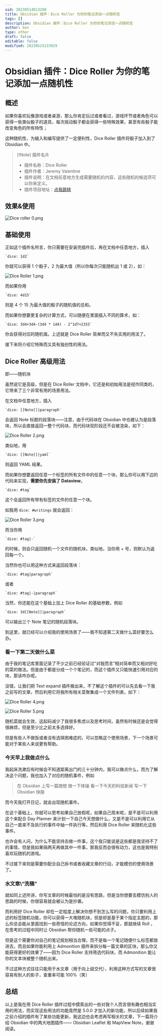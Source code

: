 ```yaml
---
uid: 20230514013200
title: Obsidian 插件：Dice Roller 为你的笔记添加一点随机性
tags: []
description: Obsidian 插件：Dice Roller 为你的笔记添加一点随机性
author: bon
type: other
draft: false
editable: false
modified: 20230515233929
---
```


# Obsidian 插件：Dice Roller 为你的笔记添加一点随机性

## 概述

如果你喜欢玩像游戏或者桌游，那么你肯定玩过或者看过，游戏环节或者角色可以获得一些类似骰子的道具，每次摇动骰子都会获得一些特殊效果，甚至有些骰子能改变角色的所有特性；

这种随机性，为输入和编写提供了一定便利性，Dice Roller 插件将骰子加入到了 Obsidian 中。

> [!Note] 插件名片
> - 插件名称：Dice Roller
> - 插件作者：Jeremy Valentine
> - 插件说明：在文档任意地方生成需要随机的内容，这些随机的候选项可以你来定义。
> - 插件项目地址：[点我跳转](https://github.com/javalent/dice-roller)

## 效果&使用

![Dice roller 0.png](https://cdn.pkmer.cn/images/Dice%20roller%200.png!pkmer)

## 基础使用

正如这个插件名所言，你只需要在安装完插件后，再在文档中任意地方，插入

```
`dice: 1d2`
```

你就可以获得 1 个骰子，2 为最大值（所以你每次只能随机出 1 或 2），如：

![Dice Roller 1.png](https://cdn.pkmer.cn/images/Dice%20Roller%201.png!pkmer)

而如果你用

```
`dice: 4d15`
```

则是 4 个 15 为最大值的骰子的随机值的总和。

而如果你想要更复杂的计算方式，可以随便在里面插入不同的算术，如：

```
`dice: 3d4+3d4-(3d4 * 1d4) - 2^1d7+2333`
```

你会获得对应的随机值。上述就是 Dice Roller 简单而又不失实用的用法了。

接下来将介绍它特殊而又具有独创性的用法。

## Dice Roller 高级用法

即——随机块

虽然说它是高级，但是在 Dice Roller 文档中，它还是和初始用法是视作同类的，它带来了三个非常有用的场景用法。

在文档中任意地方，插入

```
`dice: [[Note]]|paragraph`
```

会返回 Note 标题的段落块——注意，由于代码块在 Obsidian 中也被认为是段落块，所以会直接返回一整个代码块，而代码块现阶段还不会被渲染，如下：

![Dice Roller 2.png](https://cdn.pkmer.cn/images/Dice%20Roller%202.png!pkmer)

类似地，用

```
`dice: [[Note]]|yaml`
```

则返回 YAML 结果。

而如果你想要返回任意一个标签的所有文件中的任意一个块，那么你可以用下边的代码来实现，**需要你先安装了 Dataview**。

```
`dice: #tag`
```

这个会返回所有带有标签的文件的任意一个块。

如我用 `dice: #writings` 就会返回：

![Dice Roller 3.png](https://cdn.pkmer.cn/images/Dice%20Roller%203.png!pkmer)

而当你用

```
`dice: #tag|-`
```

的时候，则会只返回随机一个文件的随机块，类似地，当你用 + 号，则默认为返回每一个。

当然你也可以用这种方式来返回段落块：

```
`dice: #tag|paragraph`
```

或者

```
`dice: #tag|-|paragraph`
```

当然，你还能在这个基础上加上 Dice Roller 的基础参数，例如

```
`dice: 3d[[Note]]|paragraph`
```

可以输出三个 Note 笔记的随机段落块。

到这里，就已经可以介绍我的使用场景了——我不知道第二天做什么菜好要怎么办。

### 看一下第二天做什么菜

由于我的笔记库里面记录了不少之前已经验证过“对我而言”相对简单而又相对好吃的菜的做法。但是由于都是分成一个个笔记的，而这个插件又只能快速引用对应的块，那该咋办呢。

没错，让我们把 Text expand 插件搬出来，不了解这个插件的可以先去看一下我之前写的文章，然后利用它将我所有相关菜聚集成一个文件列表，如下：

![Dice Roller 4.png](https://cdn.pkmer.cn/images/Dice%20Roller%204.png!pkmer)

![Dice Roller 5.png](https://cdn.pkmer.cn/images/Dice%20Roller%205.png!pkmer)

随机菜就会生效，这起码减少了我很多焦虑以及思考时间，虽然有时候还是会觉得很麻烦，但是至少比之前太多选择好。

但是有些人不做饭或者没有选择困难症的，可以忽略这个使用场景，下一个场景可能对于某些人来说更有帮助。

### 今天早上我做点什么

我起床洗漱后有时候会不知道距离出门的三十分钟内，我可以做点什么，而为了解决这个问题，我也加入了对应的随机事件，例如

> 在 Obsidian 上写一篇随想
> 做一下体操
> 看一下今天的科技新闻
> 写一下 Obsidian 快报

而今天我打开日记，就会出现随机事件。

在这个基础上，你就可以思考如果自己放假呢，如果自己周末呢，是不是可以利用这个来配合 Day Planner 来计划一下自己今天想做什么，又是不是可以利用它从自己一直来不及执行的事件中抽一件执行等，然后利用 Dice Roller 来随机化这些事件。

也许会有人问，为什么不能坚持去做一件事，这个我只能说是这些都是我坚持不了的事情，但是我如果隔两天再做其中一件事，那我反而会很有动力，这也是我特别喜欢玩随机的游戏。

不过接下来则是需要你配合自己拆书或者收藏文章的行动，才能模仿的使用场景了。

### 水文章\“洗稿”

就如同上述所讲，你写文章的时候最怕的是没有思路，但是当你想要去模仿别人的思路的时候，你很容易就会被认为是抄袭。

而利用好 Dice Roller 却在一定程度上解决你想不到怎么写的问题，你只要利用上述的标签随机功能，你可以获得一大堆随机块，但是却是基于某个指定主题的，那么你总会能从里面找到一些奇怪的论述方向，如果你觉得不妥，那就继续 Roll ，在思考的过程中同时让 Obsidian 帮你随机一些可能的点子。

但是这个需要你对自己的笔记规划相当合理，而不是每一个笔记随便什么标签都放进去，而且如果你能利用上 Admonition 插件来拆分每一篇文章的区块，那么你又能获得更好的效果了——因为 Dice Roller 支持筛选代码块，而 Admonition 能让你的文本块被整个随机出来。

不过这种方式往往只能用于水文章（用于向上级交代），利用这种方式写的文章很容易有别人的影子，查重率可能 100%（笑）

## 总结

以上是我在用 Dice Roller 插件过程中摸索出的一些对我个人而言很有趣也相当实用的用法，而实现这些用法的功能竟然是 5.0.0 才加入的新功能，所以后续如果我之前介绍的插件有了某些功能更新，我这边也会考虑再写相关的文章，下一篇将介绍 Obsidian 中的两大地图插件—— Obsidian Leaflet 和 MapView Note，谢谢阅读。